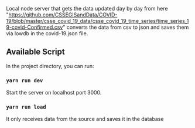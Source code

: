 Local node server that gets the data updated day by day from here "https://github.com/CSSEGISandData/COVID-19/blob/master/csse_covid_19_data/csse_covid_19_time_series/time_series_19-covid-Confirmed.csv"
converts the data from csv to json and saves them via lowdb in the covid-19.json file.

## Available Script

In the project directory, you can run:

### `yarn run dev`

Start the server on localhost port 3000.

### `yarn run load`

It only receives data from the source and saves it in the database
